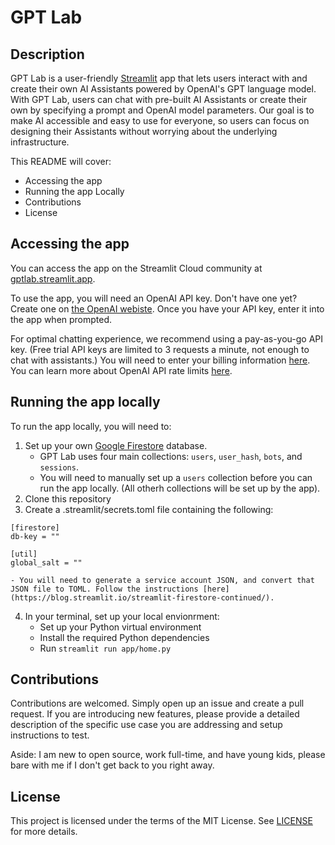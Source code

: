 # GPT Lab 

## Description 
GPT Lab is a user-friendly [Streamlit](https://streamlit.io) app that lets users interact with and create their own AI Assistants powered by OpenAI's GPT language model. With GPT Lab, users can chat with pre-built AI Assistants or create their own by specifying a prompt and OpenAI model parameters. Our goal is to make AI accessible and easy to use for everyone, so users can focus on designing their Assistants without worrying about the underlying infrastructure.

This README will cover: 
- Accessing the app
- Running the app Locally
- Contributions
- License

## Accessing the app 
You can access the app on the Streamlit Cloud community at [gptlab.streamlit.app](https://gptlab.streamlit.app/). 

To use the app, you will need an OpenAI API key. Don't have one yet? Create one on [the OpenAI webiste](https://platform.openai.com/account/api-keys). Once you have your API key, enter it into the app when prompted. 

For optimal chatting experience, we recommend using a pay-as-you-go API key. (Free trial API keys are limited to 3 requests a minute, not enough to chat with assistants.) You will need to enter your billing information [here](https://platform.openai.com/account/billing/overview). You can learn more about OpenAI API rate limits [here](https://platform.openai.com/docs/guides/rate-limits/overview).

## Running the app locally 

To run the app locally, you will need to: 

1. Set up your own [Google Firestore](https://firebase.google.com/docs/firestore) database. 
    - GPT Lab uses four main collections: `users`, `user_hash`, `bots`, and `sessions`.
    - You will need to manually set up a `users` collection before you can run the app locally. (All otherh collections will be set up by the app). 
2. Clone this repository
3. Create a .streamlit/secrets.toml file containing the following:
```
[firestore]
db-key = ""

[util]
global_salt = ""
```
    - You will need to generate a service account JSON, and convert that JSON file to TOML. Follow the instructions [here](https://blog.streamlit.io/streamlit-firestore-continued/). 

4. In your terminal, set up your local envionrment: 
    - Set up your Python virtual environment 
    - Install the required Python dependencies
    - Run `streamlit run app/home.py`

## Contributions
Contributions are welcomed. Simply open up an issue and create a pull request. If you are introducing new features, please provide a detailed description of the specific use case you are addressing and setup instructions to test. 

Aside: I am new to open source, work full-time,  and have young kids, please bare with me if I don't get back to you right away. 

## License
This project is licensed under the terms of the MIT License. See [LICENSE](LICENSE) for more details.

